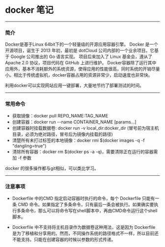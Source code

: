 # docker 笔记

****
### 简介
Docker是基于Linux 64bit下的一个轻量级的开源应用容器引擎。
Docker 是一个开源项目，诞生于 2013 年初，最初是 dotCloud 公司内部的一个业余项目。它基于 Google 公司推出的 Go 语言实现。 项目后来加入了 Linux 基金会，遵从了 Apache 2.0 协议，项目代码在 GitHub 上进行维护。
Docker容器除了运行其中应用外，基本不消耗额外的系统资源，使得应用的性能很高，同时系统的开销尽量小。相比于传统虚拟机，docker容器占用的资源非常少，启动速度也非常快。

利用docker可以实现网站应用一键部署，大量地节约了部署测试的时间。

***
### 常用命令
* 获取镜像：docker pull REPO_NAME:TAG_NAME
* 创建容器：docker run --name CONTAINER_NAME [params...]
* 创建容器时挂载数据卷: docker run -v local_dir:docker_dir  (冒号前为宿主机目录，必须为绝对路径，冒号后为镜像内挂载的路径)
* 清楚所有未打过标签的本地镜像：docker rmi $(docker images -q -f "dangling=true")
* 清除所有容器：docker rm $(docker ps -a -q)，需要清除正在运行的容器需加 -f 参数

docker 的很多操作都与git相似，可以类比学习。
***

### 注意事项
* Dockerfile 中的CMD 指定启动容器时执行的命令，每个 Dockerfile 只能有一条 CMD 命令。如果指定了多条命令，只有最后一条会被执行。如果确实要执行多条命令，那么可以将命令写在shell脚本中，再由CMD命令运行这个shell脚本。

* Dockerfile 中不支持将主机目录作为数据卷这种用法，这是因为 Dockerfile 是为了移植和分享用的。然而，不同操作系统的路径格式不一样，所以目前还不能支持。只能在创建容器的时候以参数的形式传递。